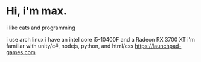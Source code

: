 # Hi, i'm max.

i like cats and programming

i use arch linux
i have an intel core i5-10400F and a Radeon RX 3700 XT 
i'm familiar with unity/c#, nodejs, python, and html/css
https://launchpad-games.com
